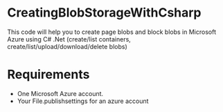 # CreatingBlobStorageWithCsharp
This code will help you to create page blobs and block blobs in Microsoft Azure using C# .Net (create/list containers, create/list/upload/download/delete blobs)

# Requirements

- One Microsoft Azure account.
- Your File.publishsettings for an azure account
